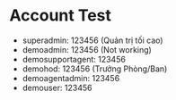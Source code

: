﻿# Account Test

- superadmin: 123456 (Quản trị tối cao)
- demoadmin: 123456 (Not working)
- demosupportagent: 123456
- demohod: 123456 (Trưởng Phòng/Ban)
- demoagentadmin: 123456
- demouser: 123456